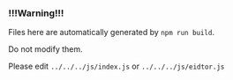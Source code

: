 ### !!!Warning!!!

Files here are automatically generated by `npm run build`.

Do not modify them.

Please edit `../../../js/index.js` or `../../../js/eidtor.js`
